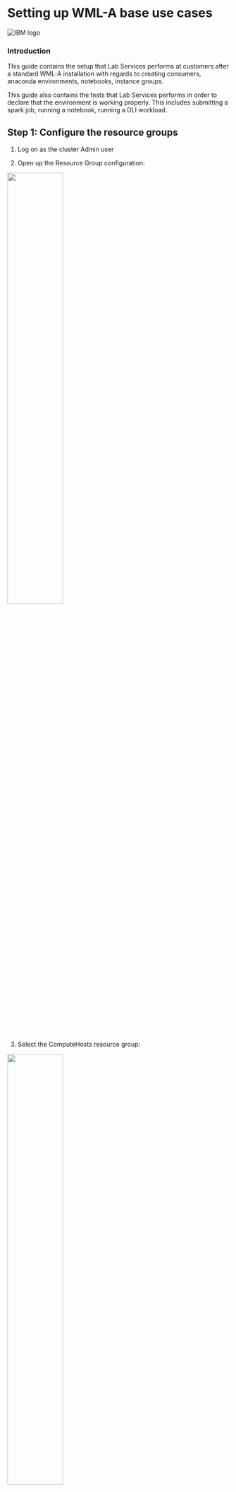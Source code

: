 # Setting up WML-A base use cases
![IBM logo](images/image002.png)

### Introduction

This guide contains the setup that Lab Services performs at customers after a standard WML-A installation with regards to creating consumers, anaconda environments, notebooks, instance groups. 

This guide also contains the tests that Lab Services performs in order to declare that the environment is working properly. This includes submitting a spark job, running a notebook, running a DLI workload.

## Step 1: Configure the resource groups

1.	Log on as the cluster Admin user

2.	Open up the Resource Group configuration:

<img src="images/image003.png" width="50%">


3.	Select the ComputeHosts resource group:

<img src="images/image004.png" width="50%">


4.	Properly configure the number of slots to a value that makes sense. If the server is an 8-thread capable system, use 7 * number of processors. If it’s a 4-thread capable system, go with 3 * number of processors:

<img src="images/image005.png" width="50%">

5.	Optional, but recommended, change the resource selection method to static, and then select only the servers which will provide computing power (processor power) to the cluster:

<img src="images/image006.png" width="50%">

6.	Click Apply to commit the changes.

7.	Create a new resource group:

<img src="images/image007.png" width="50%">

8.	Call it GPUHosts:

<img src="images/image008.png" width="50%">

9.	The number of slots should use the advanced formula and equals the number of GPUs on the systems by using the keywork ngpus:

<img src="images/image009.png" width="50%">

10.	Optionally, but recommended, change the resource selection method to static and select the nodes which are GPU-capable:

<img src="images/image010.png" width="50%">

<img src="images/image011.png" width="50%">

11.	Under the “Members Host” column, click on “preferences” and select the attribute “ngpus” to be displayed:

<img src="images/image012.png" width="50%">

12.	Click on “Apply” and validate that the “Members Host” column now displays ngpus:

<img src="images/image013.png" width="50%">

13.	Finish the creation of the resource group by clicking on “Create”

14.	Go to Resources -> Resource Planning (slot) -> Resource Plan:

<img src="images/image014.png" width="50%">

15.	Change the allocation policy of the “ComputeHosts” resource group to balanced:

<img src="images/image015.png" width="50%">


## Step 2: Configure the roles

1.	To start with, we create a role of a Chief Data Scientist. The reason for such is so that we create a role with intermediate privileges between an Admin account and a Data Scientist account. This Chief Data scientist role has the authority of a data scientist plus additional privileges to start/stop instance groups. The idea is that users do not need to go up to a cluster Admin in order to start/stop their instance groups, instead they have the Chief Data Scientist do so.

2.	Go to Systems & Services -> Users -> Roles:

<img src="images/image016.png" width="50%">

3.	Select the “Data Scientist” role and duplicate it by clicking the duplicate button:

<img src="images/image017.png" width="50%">

4.	Call the new role “Chief Data Scientist”:

<img src="images/image018.png" width="50%">

5.	Select the “Chief Data Scientist” role and add a couple privileges:

 *	Conductor -> Spark Instance Groups -> Control

 *	Ego Services -> Services -> Control (exemplified below)

 *	Consumers and Resource Plans  -> Resource Plans -> View

<img src="images/image019.png" width="50%">

6.	Click Apply to commit the changes.


## Step 3: Configure the Consumer

1.	At the OS level, as root, on all nodes, create an OS group and user for the OS execution user: 
 *	groupadd demoexec
 *	useradd -g demoexec -m demoexec

2.	The GID and UID of the created user / group MUST be the same on all nodes.

3.	Now go to Resources -> Consumers

<img src="images/image020.png" width="50%">

4.	Click on “create a consumer”:

<img src="images/image021.png" width="50%">

5.	Name your consumer “DemoConsumer” (for best practices, use starting capital letters), and use “demoexec” in the list of users:

<img src="images/image022.png" width="50%">

6.	Further scroll down and input “demoexec” as the OS user for execution, and select the Management, Compute and GPU resource groups:

<img src="images/image023.png" width="50%">

7.	Click create to save.

8.	On the left side column, click on the “DemoConsumer” consumer you just created, and then click on “Create a consumer”:

<img src="images/image024.png" width="50%">

9.	Name your consumer “Anaconda3-DemoConsumer” (for best practices, use starting capital letters). Leave the “Inherit the user list and group list from parent consumer” selected:

<img src="images/image025.png" width="50%">

10.	Further scroll down and use “demoexec” as the operating system user for workload execution, and make sure all resource groups are selected:

<img src="images/image026.png" width="50%">

11.	Your “Anaconda3-DemoConsumer” should now appear as a child of “DemoConsumer”.


## Step 4: Create a user

1.	Go to “Systems & Services -> Users -> Accounts” 

<img src="images/image027.png" width="50%">

2.	Click on “Create New user account”:

<img src="images/image028.png" width="50%">

3.	Create a demonstration account called “DemoUser”:

<img src="images/image029.png" width="50%">

4.	Go to “Systems & Services -> Users -> Roles”:

<img src="images/image030.png" width="50%">

5.	Select your newly defined user (make sure you do NOT unselect Admin in the process) and then assign it to the “DemoConsumer” consumer you created in step 2:

<img src="images/image031.png" width="50%">

6.	Click OK and then Apply to commit the changes. Do not forget to click on Apply!!! 


## Step 4: Create an instance group for Spark workloads

1.	On EVERY cluster node, create the instance groups deployment directory structure. All commands are run as root:
*	mkdir -p /cwslocal/demoexec/
*	chown egoadmin:egoadmin /cwslocal/
*	chown demoexec:demoexec /cwslocal/demoexec/

2.	Go to “Workload -> Spark -> Spark Instance groups” 

<img src="images/image032.png" width="50%">

3.	Click on “Create a Spark Instance Group” to create your first instance group:

<img src="images/image033.png" width="50%">

4.	Name your instance group “Spark-DemoConsumer” (as a best  practice, use capital starting letters), choose “/cwslocal/demoexec/spark-democonsumer” (as a best practice, use all lowercase) as the deployment directory, “demoexec” as the OS execution user, and the latest available spark version:

<img src="images/image034.png" width="50%">

5.	Scroll down and click on the default consumer name that Conductor would create for you:

<img src="images/image035.png" width="50%">

6.	Click on the “X” to  delete that default consumer:

<img src="images/image036.png" width="50%">

7.	Select the “DemoConsumer” consumer and create a child consumer with the same consumer name as the one you just deleted on the previous step:

<img src="images/image037.png" width="50%">

8.	Click on “Create”, then on “Select”. Your consumer should now list something similar to what you see here:

<img src="images/image038.png" width="50%">

9.	Scroll down and select the “GPUHosts” resource group for the “Spark executors (GPU slots)”. Do not change any other configuration there.

<img src="images/image039.png" width="50%">

10.	Click on Create and Deploy Instance group. 

11.	Click on Continue to Instance Group

12.	Watch as your instance group gets deployed

<img src="images/image040.png" width="50%">


## Step 5: Import an Anaconda installer and create an anaconda environment

1.	Download The following file to your workstation:
*	https://repo.continuum.io/archive/Anaconda3-2019.03-Linux-ppc64le.sh

2.	Go to “Workload -> Spark -> Anaconda Management”.

<img src="images/image041.png" width="50%">

3.	Click on “Add”:

<img src="images/image042.png" width="50%">

4.	Fill out the information required:
*	Distribution name: Anaconda3
*	Select the anaconda file you downloaded at step 1 and upload it here
*	Anaconda version: 2019.03
*	Python version: 3
*	Operating system: Linux on Power 64-bit little endian (LE)

<img src="images/image043.png" width="50%">

5.	Click on “Add”.

6.	On all nodes, create a directory for an anaconda deployment for the proper execution user:
* mkdir -p /cwslocal/demoexec/anaconda
*	chown demoexec:demoexec /cwslocal/demoexec/anaconda

7.	Now select the distribution you just created and click on “Deploy”:

<img src="images/image044.png" width="50%">

8.	Fill in the information required:
*	Instance name: Anaconda3-DemoConsumer-PowerAI
*	Deployment directory: /cwslocal/demoexec/anaconda
*	Consumer: Anaconda3-DemoConsumer (which you created on step 2)
*	Resource group: compute hosts
*	Execution user: demoexec

<img src="images/image045.png" width="50%">

9.	Click on “Environment Variables”:

<img src="images/image046.png" width="50%">

10.	Click on “Add variable” and add variable “PATH” with the contents of “$PATH:/usr/bin”. This is mandatory due to bug #7649. Also, add a variable called “IBM_POWERAI_LICENSE_ACCEPT” with the contents of “yes”:

<img src="images/image047.png" width="50%">

11.	Click on “Deploy”. Watch as your anaconda environment gets deployed.

<img src="images/image047.png" width="50%">

12.	Create a powerai161.yml file on your workstation with the following content (notice the tabulation in the file!):

<img src="images/image048.png" width="50%">

13.	Now click on “Add” to add a conda environment:

<img src="images/image049.png" width="50%">

14.	Create a new environment from the powerai16.yml file you created, then click “Add”:

<img src="images/image050.png" width="50%">

15.	Watch as your environment gets created.


## Step 6: Create a notebook environment

1.	We leverage the IBM Spectrum Conductor-provided notebook. You can see it in “Workload -> Spark -> Notebook Management”.

<img src="images/image051.png" width="50%">

2.	Notice that there is a notebook called Jupyter, version 5.4.0. If you select it and click on “Configure” you can view the settings for this notebook:

<img src="images/image052.png" width="50%">

3.	The settings show properties such as:
*	the notebook package name
*	the scripts in use
*	Use (or not) of SSL
*	Anaconda required      (make sure this setting is selected!)

<img src="images/image053.png" width="50%">

4.	At the moment, due to a change on how Anaconda 2019-03 works, we need to apply a patch to the standard Jupyter 5.4.0 notebook’s deploy.sh script. This patched notebook can be found in: 

*	https://ibm.box.com/s/ps486rawe9o8sy21cyn2uxcv41sbhrql

*	Download this notebook to your workstation and replace the one that comes with Conductor by clicking on the “Browse” button and selecting the patched notebook:

<img src="images/image054.png" width="50%">

5.	Click on the “Update Notebook” button.


## Step 7: Create an instance group for notebook use

1.	On either node, create the data directory for the execution user within the shared filesystem:
* mkdir -p /cwsshare/demoexec/
* chown -R demoexec:demoexec /cwsshare/demoexec/

2.	Go to “Workload -> Spark -> Spark Instance Groups”:

<img src="images/image055.png" width="50%">

3.	Click on “New”:

<img src="images/image056.png" width="50%">

4.	Fill in the information with the following values:
*	Instance group name: Notebook-DemoConsumer
*	Deployment directory: /cwslocal/demoexec/notebook-democonsumer
*	Spark version: use the latest one available

<img src="images/image057.png" width="50%">

5.	Select the Jupyter 5.4.0 notebook and set the following properties:
*	data directory to: /cwsshare/demoexec/notebook-democonsumer
*	select the anaconda environment you created in Step 5 of this guide

<img src="images/image058.png" width="50%">

6.	Scroll down and click on the standard consumer which the process creates, we need to change it:

<img src="images/image059.png" width="50%">

7.	Scroll down until you find the standard suggested consumer name and click on the “X” to delete it:

<img src="images/image060.png" width="50%">

8.	Look for the “DemoConsumer” consumer, select it and create a child named “Notebook-DemoConsumer”. Click on “Create” and then on “Select”:

<img src="images/image061.png" width="50%">

9.	Your consumer should now look like something such as:

<img src="images/image062.png" width="50%">

10.	Scroll down and select the “GPUHosts” resource group for “Spark Executors (GPU slots)”. Do not change anything else.

<img src="images/image063.png" width="50%">

11.	Create on “Create and Deploy Instance Group” at the bottom of the page.

12.	Watch as your instance group gets deployed.

<img src="images/image064.png" width="50%">

13.	Once the instance group is deployed, start it by clicking on the “Start” button:

<img src="images/image065.png" width="50%">

14.	Once started, click on the “Notebook” tab and then on “Create notebook for users”:

<img src="images/image066.png" width="50%">

15.	Select the users you want to create a notebook for and click on “Create”:

<img src="images/image067.png" width="50%">

16.	Your notebooks should show up as Started after a while


## Step 8: Create an instance group for Deep Learning Impact with Elastic Distributed Search (EDT)

1.	Go to “Workload -> Spark -> Spark Instance Groups”:

<img src="images/image055.png" width="50%">

2.	Click on “New”:

<img src="images/image068.png" width="50%">

3.	Click on “Templates”:

<img src="images/image69.png" width="50%">

4.	Select “Use” for the dli-sig-template-2-2-0 template:

<img src="images/image070.png" width="50%">

5.	Fill in the following information:
*	Instance Group name: DLI-EDT-DemoConsumer
*	Spark deployment directory: /cwslocal/demoexec/dli-edt-democonsumer
*	Execution user: demoexec

<img src="images/image071.png" width="50%">

6.	Click on the Spark configuration link as shown in the picture above as well.

7.	In the “search” field, search for Java, and then fill in the JAVA_HOME environment variable with a proper directory that holds a java system of yours, for example: /usr/lib/jvm/jre-1.8.0

<img src="images/image072.png" width="50%">

8.	Then look for “SPARK_EGO_APP_SCHEDULE_POLICY” and change it to “fairshare”. 

<img src="images/image073.png" width="50%">

9.	Click on “Save” as shown above.

10.	Scroll down to the “Consumer” section and click on the standard consumer name that the process would try to create:

<img src="images/image074.png" width="50%">

11.	Click on the “X” for “DLI-EDT-DemoConsumer”:

<img src="images/image075.png" width="50%">

12.	Now select the “DemoConsumer” consumer and create a child consumer named “DLI-EDT-DemoConsumer”:

<img src="images/image076.png" width="50%">

13.	Click on “Create” and then on “Select”.

14.	Your new consumer should look like what’s show below:

<img src="images/image077.png" width="50%">

15.	Scroll down to the “Resource Groups and Plans” section and change “Spark Executors (GPU slots):” to the GPUHosts resource group. Do not change anything else.

<img src="images/image078.png" width="50%">

16.	Click on “Create and Deploy Instance Group”.

17.	Watch as your instance group gets deployed.


## Step 9: Create an instance group for Deep Learning Impact 

1.	Go to “Workload -> Instance Groups”:

<img src="images/image149.png" width="50%">

2.	Click on “New”:

<img src="images/image150.png" width="50%">

3.	Click on “Templates”:

<img src="images/image69.png" width="50%">

4.	Select “Use” for the dli-sig-template template:

<img src="images/image151.png" width="50%">

5.	Fill in the following information:
*	Instance Group name: DLI-DemoConsumer
*	Spark deployment directory: /cwslocal/demoexec/dli-democonsumer
*	Execution user: demoexec

<img src="images/image079.png" width="50%">

6.	Click on the Spark configuration link as shown in the picture above as well.

7.	In the “search” field, search for Java, and then fill in the JAVA_HOME environment variable with a proper directory that holds a java system of yours, for example: /usr/lib/jvm/jre-1.8.0

<img src="images/image072.png" width="50%">

8.	Click on “Save” as shown above.

9.	Scroll down to the “Consumer” section and click on the standard consumer name that the process would try to create:

<img src="images/image080.png" width="50%">

10.	Click on the “X” for “DLI-DemoConsumer”:

<img src="images/image081.png" width="50%">

11.	Now select the “DemoConsumer” consumer and create a child consumer named “DLI-EDT-DemoConsumer”:

<img src="images/image082.png" width="50%">

12.	Click on “Create” and then on “Select”.

13.	Your new consumer should look like what’s show below:

<img src="images/image083.png" width="50%">

14.	Scroll down to the “Resource Groups and Plans” section and change “Spark Executors (GPU slots):” to the GPUHosts resource group. Do not change anything else.

<img src="images/image078.png" width="50%">

15.	Click on “Create and Deploy Instance Group”.

16.	Watch as your instance group gets deployed.


## Exercises / Tests

### Exercise 1: Submitting a spark-based workload

This first session instructs you on how to access the conductor cluster, log onto it, locate the spark instance group and submit an application.

#### Downloading the test code

1.	Go to https://ibm.box.com/s/wnkyp42a7yxnq3zm3aji4icad7q014qy and download the file spark_apps.tar.gz

2.	Send file spark_apps.tar.gz to /cwsshare/demoexec/ on either node of your cluster. Use your favorite SCP client to do so. Remember to use “demoexec” as the user when transferring the file.

3.	As demoexec, uncompress the file:
*	cd /cwsshare/demoexec/            (read NOTE below)
*	chown demoexec:demoexec spark_apps.tar.gz   (in case you copied as some other user)
*	tar xvzf spark_apps.tar.gz

NOTE: if you’re running this in a lab environment with more students, create a folder for yourself within /cwsshare/demoexec/ and work from within it.

#### Connecting to the Conductor cluster

Conductor’s interface is reached by connecting your browser (chrome / firefox / IE) to its Web User Interface. Follow the next few steps in order to accomplish it.

4.	Open your browser and use the URL provided to you to access your Conductor cluster.  You should see a logon screen similar to what’s displayed below.

<img src="images/image084.png" width="50%">

5.	If your Conductor cluster uses SSL certificates and you’re getting SSL certificate errors, please call out to the instructor to get that fixed before you continue. A misconfigured SSL environment between your laptop and the cluster might cause you trouble down the road. The SSL certificate is under /opt/ibm/spectrumcomputing/security named cacert.pem. In order to install that certificate into your browser, download it do your workstation (use scp, filezilla, which ever scp client you have) and follow the instructions from step 7 of this link: 
*	https://www.ibm.com/support/knowledgecenter/en/SSZU2E_2.3.0/manage_cluster/security_https_pmc_enabling_dev.html


6.	Log onto the web interface by using the credentials provided to you.

7.	Once logged on, navigate to the list of instance groups by following the path: Workloads -> Spark -> Spark Instance Groups

<img src="images/image085.png" width="50%">

8.	You should see a list of instance groups you might use. The exact ones vary from environment to environment, depending on the use cases set up by IBM for you. You should see a list similar to what’s shown below.

<img src="images/image086.png" width="50%">

This first exercise will focus only on the instance groups created for the sake of submitting spark batch jobs. The Notebook and DLI instance groups will be used at a later point in time.

9.	Select the spark instance group by clicking on its name. Once you click on the instance group, you should see something similar to:

<img src="images/image087.png" width="50%">

10.	Click on the applications tab of your instance group. You should see something similar to what’s shown below.

<img src="images/image088.png" width="50%">

11.	Click on the “Run application” button, and you should be given the prompt below:

<img src="images/image089.png" width="50%">

You’ll be submitting a simple python spark code that estimates the value of pi. 

For illustrating this guide, the author placed the pi.py program under /cwsshare/demoexec/spark_apps/pi.py. So, he used this full path in the “Other options” screen, as shown below.

<img src="images/image090.png" width="50%">

12.	Click on the submit button

This brings you back to the previous screen with the list of running, submitted, finished or failed applications. Locate your application and check its status. Use the refresh button at the top every one or two seconds to check the status of your application in real time.

<img src="images/image091.png" width="50%">

13.	Once your job finishes, click on it to open an overview of it. You should see something similar to the figure below.

<img src="images/image092.png" width="50%">

Any spark program that sends anything to the standard output will have the last few lines of it displayed as shown above. Our pi.py program last statement is printing the result for estimating pi. As you can see above, the result was 3.149240. Remember, this program is just a spark example that uses spark to estimate the value of pi. The correct value should be closer to 3.1415926535897932….

If you click on the download arrow to the right of the standard output, you can download the whole standard output to your laptop.

14. Click on the “Resource Usage” tab if you’re interested in checking how many resources your program used.

<img src="images/image093.png" width="50%">

You can also submit a program by navigating the Web Interface through “Workload -> Spark -> My applications and Notebooks”, as shown below:

<img src="images/image094.png" width="50%">

15.	Now try to schedule an application to run at any given time. Go back to step 10, but this time click on the “Application Schedules” tab, as shown below.

<img src="images/image095.png" width="50%">

16.	Use the “Schedule application” button to schedule the pi.py application to run. Give it a name and select a time for it to run in a few minutes from now, then click next.

<img src="images/image096.png" width="50%">

17.	Fill out the path to the pi.py application similarly to step 11.

<img src="images/image097.png" width="50%">

18.	After your application runs, it will be accessible back in the “Submitted Applications” tab. Click on that job and validate on the right-column info that it was the one you scheduled under the name you used for it (in the  example here, Scheduled-Pi).

END of the pi.py exercise. But keep going, we’re not done just yet :-D

19.	Let’s now submit a wordcount.py application that counts how many times a given word appears on a file. The application you’ll submit is called wordcount.py and uses the text.txt file as an argument. Go back to step 10 to open the application submission window. This time, fill it out with two arguments: the full path of where your wordcount.py file is on shared storage and the full path of where your text.txt file is on shared storage:

<img src="images/image098.png" width="50%">

20.	Submit the application and keep clicking on the “refresh” button. Notice how many CPU slots it uses, but also notices that it doesn’t use any GPU slots.

<img src="images/image099.png" width="50%">

21.	Once finished, click on the application link and check the output. Feel free to download the full standard output if you wish.

<img src="images/image100.png" width="50%">

Finally, for this first part of the exercise guide, you’ll run the GPU version of the wordcount example. 

The application name is now wordcount_gpu.py, and it requires two arguments: the first is the text file and the second is an *UNEXISTING* output directory where the result will be sent to. This program does not output to standard output.

22. Go back to step 10 and this time input the full path to the wordcount_gpu.py file, the full path to the text.txt file, and the full path to the output directory. Remember, they all need to be on the shared filesystem.

<img src="images/image101.png" width="50%">

23.	After submitting your application, keep clicking on the “refresh” button and check how many slots it uses. Notice that this time this application will consume GPU slots.

<img src="images/image102.png" width="50%">

24. Compare the python code between wordcount.py and wordcount_gpu.py to see how wordcount_gpu.py is requesting spark for a GPU resource. Remember, it’s up to your code to request for a GPU slot in the cluster.

Congratulations! You’re done with the first exercise! Feel free to play around and try to submit other spark-based applications you may have handy.

### Exercise 2: Using Jupyter Notebooks in Conductor

Conductor is able to manage Jupyter Notebooks within it and makes it easy to access them. For the sake of this exercise, we’ll open Jupyter, upload a notebook to it and run it.

1.	First, access the Conductor web interface and follow the panes “Workload” -> Spark -> My Applications and Notebooks”, as seen below.

<img src="images/image103.png" width="50%">

2.	You will see a list of your submitted applications, but also notice that there is a green button on the top right which reads “Open Notebook”, as shown in the figure below.

<img src="images/image104.png" width="50%">

3.	Click on the “Open Notebook” pane. In case you have more than one Jupyter instance available to you, Conductor shows you the list of the available ones. For this exercise, in case you have more than one, select the Jupyter 5.4.0 one from instance group Notebook-DemoConsumer.

<img src="images/image105.png" width="50%">

4.	Once you open your notebook, notice that a new browser window opens. Its URL points to the compute node where your Jupyter instance is running along with a port number.

<img src="images/image106.png" width="50%">

5.	Log on with the username and password you’ve been using for Conductor.

6.	Once you open it, you should see an interface such as the one below.

<img src="images/image107.png" width="50%">

7.	Download an example notebook from https://ibm.box.com/shared/static/v5jk857igxd7s5u71oya57pvlfthrew8.ipynb and save it to your workstation.

8.	Upload that example notebook to files list. Click the “Upload button” and upload it to Jupyter.

<img src="images/image108.png" width="50%">

9.	Don’t forget to click the upload button, or your notebook won’t be sent to Jupyter.

<img src="images/image109.png" width="50%">

10.	Click on your notebook to open it, then run through it. 

<img src="images/image110.png" width="50%">

Notice: if you’re behind a proxy or your system has no access to the internet, call out to the instructor for instructions.

The notebook itself uses the MNIST dataset (images of numbers) to create a neural network, train it with that dataset, test its trained accuracy, and then infer on some additional images. Understanding the algorithm on its own is not part of the scope of this exercise. The goal is simply to have you open and use a notebook.

11.	Once done running the notebook, go back to Jupyter’s main interface by clicking on the Jupyter logo:

<img src="images/image111.png" width="50%">

12.	Turn off your notebook kernel by selecting the notebook and clicking on “Shutdown”:

<img src="images/image112.png" width="50%">

13.	Now, create a new notebook instance by following “New -> Python3” on the drop-down box on the right:

<img src="images/image113.png" width="50%">

14.	Feel free to test anything you wish in there, such as importing diverse WML-CE frameworks such as tensorflow, torch, caffe, and as well as RAPIDS frameworks such as cudf and cuml.

<img src="images/image114.png" width="50%">

Congratulations, you have completed exercise 2! Feel free to upload notebooks of your own into your Jupyter environment and play around with them.

### Exercise 3: Using datasets and models in DLI

This third session instructs you on how to navigate the DLI interface to import datasets, models and train those. It also guides you through hyperparameter search.

1.	Download the models and datasets from https://ibm.box.com/shared/static/ltjccubutz5526d9yn3py3ejhoejurws.gz to your workstation.

The official web-site for the models is https://git.ng.bluemix.net/ibmconductor-deep-learning-impact . This link contains many more models for the supported frameworks.

2.	Copy the tarball to /cwsshare/demoexec on either node. Use demoexec as the user. Then, uncompress the tarball. Read the NOTE below if you’re using this environment as a multi-student Lab.

*	chown demoexec:demoexec models_datasets.tar.gz
*	tar xvzf models_datasets.tar.gz

This creates a folder named /cwsshare/demoexec/dli_datasets_models.

NOTE: if you’re working with an environment with lots of other students, create a folder for yourself only, such as /cwsshare/demoexec/student then place and use the tarball inside it.

3.	Log onto Conductor and use the Workload tab to navigate to Deep Learning as shown below:

<img src="images/image115.png" width="50%">

4.	You’ll get to the DLI interface where you can work with datasets and models:

<img src="images/image116.png" width="50%">

Use the location of the datasets and models provided to you by your instructor. There’s a dataset and a model for Cifar10 for both Tensorflow and Caffe. Familiarize yourself with the location of these files in the filesystem. In this example, step 2 instructed you to place those under /cwsshare/demoexec/dli_datasets_models.

5.	User egoadmin has to be part of the execution user group and have proper permission to read the models and datasets. On all nodes, as root, run:

*	usermod -a -G demoexec,<other groups egoadmin already belongs to> egoadmin

6.	Once in the datasets tab, click on “New” and select the proper dataset format. For this first piece of the exercise, we’ll be using Tensorflow Records:

<img src="images/image117.png" width="50%">

7.	Fill out the dataset information with meaningful names for the dataset name. Then make sure you select the DLI-DemoConsumer instance group to work with, and finally fill out the information for the training and test folders accordingly:

<img src="images/image118.png" width="50%">

8.	Once the dataset is created, you should see something like this:

<img src="images/image119.png" width="50%">

9.	Now, go to the “Models” tab and import the corresponding Cifar10 model for Tensorflow. Click on “New” and then “Add location”:

<img src="images/image120.png" width="50%">

10.	Input the directory folder where the Cifar10 Tensorflow model is, and make sure you select “Tensorflow” as the framework. Use a meaningful name for the model location.

<img src="images/image121.png" width="50%">

11.	Click on add as shown above, then on Next:

<img src="images/image122.png" width="50%">

12. At this step, give your model a name (use something meaningful), select the training engine you’d like to use (hint: start with single node for testing purposes), and select the dataset you created in the previous steps. Select your hyperparameters value, use a number of iterations that makes sense to a test (more people might be using the cluster  ) and use a batch size of 10. Once complete, click “Add”.

<img src="images/image123.png" width="50%">

<img src="images/image124.png" width="50%">

13.	Select your model and click on “Train”:

<img src="images/image125.png" width="50%">

14.	Select the number of workers and GPUs per worker, then click on “Start training”:

<img src="images/image126.png" width="50%">

15.	To check how your training is going, click on your model, then go to the “training” tab, and check the “Insights”:

<img src="images/image127.png" width="50%">

16.	In case you selected a set of hyperparameters that is not optimal, Conductor is able to suggest some simple optimizations even before the training ends. These are shown if you click on the red “Optimize” button as show in the previous figure. Clicking on it reveals the optimization suggestion:

<img src="images/image128.png" width="50%">

17.	Once your model finishes, check the accuracy, loss and other charts.

<img src="images/image129.png" width="50%">

18.	As a next step, try running a hyperparameter search on your model. Click on the hyperparameter tuning tab, and then “New”:

<img src="images/image130.png" width="50%">

19.	Select the algorithm type you’d like to use and choose a value for the other properties. Then, scroll down and select which hyperparameters will be part of this search (learning rate, optimizer). Then click on “start tuning”.

<img src="images/image131.png" width="50%">

<img src="images/image132.png" width="50%">

20.	Once your hyperparameter search finishes, click on “More” and then navigate to the “best” tab:

<img src="images/image133.png" width="50%">

21.	You may then decide to update the current model with the best values found or copy those onto a new model.

<img src="images/image134.png" width="50%">

22. Now try to repeat the exercise using the Caffe LMDB dataset and the Caffe model for Cifar. Go to the datasets tab as explained on step 6, click “New” and this time select LMDB as the dataset source. Then fill out the information required. Use the DLI-DemoConsumer SIG and point to your dataset’s train and test folder, similarly as to what’s shown in the figure below.

<img src="images/image135.png" width="50%">

23. Once the dataset gets created, go to the Models tab and create a new model by clicking on “New”. Click “Add location” and fill out the required info, including the path to your model. Make sure the framework selected says “Caffe”.

<img src="images/image136.png" width="50%">

24. Select your model source and click on “Next” to proceed:

<img src="images/image137.png" width="50%">

25. On the following screen, give your model a name, select the training engine, select the dataset you created for cifar using the LMDB data, select your hyperparameters, and click “Add”. For batch size, use 10. For number of iterations, mind that the more you use the longer it takes for the training to complete, but the better the accuracy might be.

<img src="images/image138.png" width="50%">

26. Next, select your model and click on “Train”

<img src="images/image139.png" width="50%">

27. Depending on whether your model uses a single node engine or a distributed training engine, select the proper parameters and then start your training.

<img src="images/image140.png" width="50%">

28. To check the status of your training, click on your model, then on the “Training” tab, then on “Insights”:

<img src="images/image141.png" width="50%">

29. Now we’re going to run a Pytorch model with the Elastic Distributed Search SIG DLI-EDT-DemoConsumer. Go to the datasets tab as explained on step 6, click “New” and this time select “Any” as the data type

<img src="images/image142.png" width="50%">

25. Next, fill in the information as follows:
	
*	Dataset name: a meaningful name of your choice
*	Create in Spark Instance Group: DLI-EDT-DemoConsumer
*	Type: COPY
*	Training folder: /cwsshare/demoexec/dli_datasets_models/datasets/cifar-Pytorch-Any/train_db
* Test folder: /cwsshare/demoexec/dli_datasets_models/datasets/cifar-Pytorch-Any/test_db

Then click the “Create” button:

<img src="images/image143.png" width="50%">

26. Now import the Cifar1o Pytorch model into DLI. Go to the “Models” tab and click “New”. Then add the location of the pytorch models as shown below using:

*	Framework: Pytorch
*	Path: the path to the model (/cwsshare/demoexec/dli_datasets_models/models/Pytorch/cifar10)

Then click on “Add”:

<img src="images/image144.png" width="50%">


27. Select the Pytorch model location and click on “Next”:

<img src="images/image145.png" width="50%">

28. Fill in the info:

*	Model name:  Cifar10-Pytorch-Model-DemoUser
*	Training engine: Elastic Distributed Training
*	Training Dataset: Cifar10-Pytorch-DemoUser
*	Choose whichever hyper parameters you want


Then click on “Add”:

<img src="images/image146.png" width="50%">

29. Select the Pytorch model and click on “Train”:

<img src="images/image147.png" width="50%">


30. As  the  max number of workers, use the total number of GPUs in your cluster, then click on “Start Training”:

<img src="images/image148.png" width="50%">


31.  To see the EDT functionality taking place, simply submit another pytorch model training and see that the first job will gracefully cede some GPUs for the second one.


